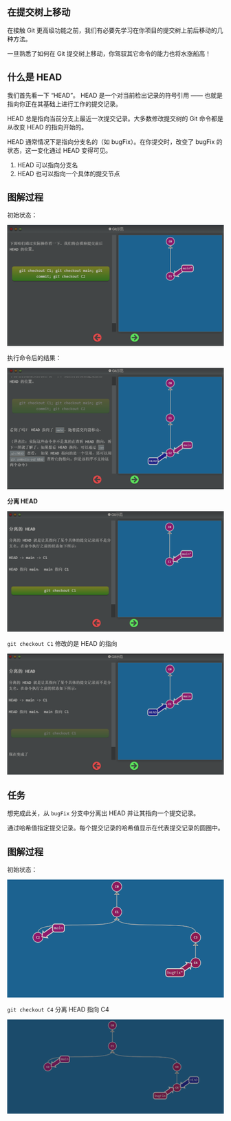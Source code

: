 ## 在提交树上移动

在接触 Git 更高级功能之前，我们有必要先学习在你项目的提交树上前后移动的几种方法。

一旦熟悉了如何在 Git 提交树上移动，你驾驭其它命令的能力也将水涨船高！



## 什么是 HEAD

我们首先看一下 “HEAD”。 HEAD 是一个对当前检出记录的符号引用 —— 也就是指向你正在其基础上进行工作的提交记录。

HEAD 总是指向当前分支上最近一次提交记录。大多数修改提交树的 Git 命令都是从改变 HEAD 的指向开始的。

HEAD 通常情况下是指向分支名的（如 bugFix）。在你提交时，改变了 bugFix 的状态，这一变化通过 HEAD 变得可见。

1. HEAD 可以指向分支名
2. HEAD 也可以指向一个具体的提交节点



## 图解过程

初始状态：

![image-20220701164246542](01-%E5%88%86%E7%A6%BB%20HEAD.assets/image-20220701164246542.png)

执行命令后的结果：

![image-20220701164233180](01-%E5%88%86%E7%A6%BB%20HEAD.assets/image-20220701164233180.png)

**分离 HEAD**

![image-20220701165657029](01-%E5%88%86%E7%A6%BB%20HEAD.assets/image-20220701165657029.png)

`git checkout C1` 修改的是 HEAD 的指向

![image-20220701165715064](01-%E5%88%86%E7%A6%BB%20HEAD.assets/image-20220701165715064.png)



## 任务

想完成此关，从 `bugFix` 分支中分离出 HEAD 并让其指向一个提交记录。

通过哈希值指定提交记录。每个提交记录的哈希值显示在代表提交记录的圆圈中。



## 图解过程

初始状态：

![image-20220701165920746](01-%E5%88%86%E7%A6%BB%20HEAD.assets/image-20220701165920746.png)

`git checkout C4` 分离 HEAD 指向 C4

![image-20220701165950127](01-%E5%88%86%E7%A6%BB%20HEAD.assets/image-20220701165950127.png)





